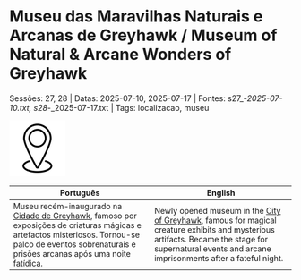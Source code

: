 
# Museu das Maravilhas Naturais e Arcanas de Greyhawk / Museum of Natural & Arcane Wonders of Greyhawk

Sessões: 27, 28 | Datas: 2025-07-10, 2025-07-17 | Fontes: s27_-_2025-07-10.txt, s28_-_2025-07-17.txt | Tags: localizacao, museu

![Museu das Maravilhas Naturais e Arcanas de Greyhawk](blank.png)

| Português | English |
|-----------|---------|
| Museu recém-inaugurado na [Cidade de Greyhawk](docs/dm/-/locations/cidade_de_greyhawk.md), famoso por exposições de criaturas mágicas e artefactos misteriosos. Tornou-se palco de eventos sobrenaturais e prisões arcanas após uma noite fatídica. | Newly opened museum in the [City of Greyhawk](docs/dm/-/locations/cidade_de_greyhawk.md), famous for magical creature exhibits and mysterious artifacts. Became the stage for supernatural events and arcane imprisonments after a fateful night. |

